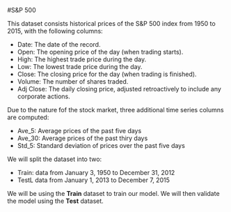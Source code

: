 #S&P 500

This dataset consists historical prices of the S&P 500 index from 1950 to 2015, with the following columns:

- Date: The date of the record.
- Open: The opening price of the day (when trading starts).
- High: The highest trade price during the day.
- Low: The lowest trade price during the day.
- Close: The closing price for the day (when trading is finished).
- Volume: The number of shares traded.
- Adj Close: The daily closing price, adjusted retroactively to include any corporate actions.

Due to the nature fof the stock market, three additional time series columns are computed:

- Ave_5: Average prices of the past five days
- Ave_30: Average prices of the past thiry days
- Std_5: Standard deviation of prices over the past five days

We will split the dataset into two:

- Train: data from January 3, 1950 to December 31, 2012
- TestL data from January 1, 2013 to December 7, 2015

We will be using the **Train** dataset to train our model. We will then validate the model using the **Test** dataset.


